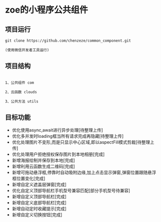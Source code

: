 # zoe的小程序公共组件

## 项目运行

```
git clone https://github.com/chenzeze/common_component.git

(使用微信开发者工具运行)

```

## 项目结构

```

1、公共组件 com 

2、云函数 clouds

3、公共方法 utils 

```


## 目标功能

- 优化使用async,await进行异步处理[待整理上传] 
- 优化多并发时loading框当所有请求完成再隐藏[待整理上传] 
- 优化处理图片不变形,而是只显示中心区域,即以aspectFill模式剪裁[待整理上传] 
- 优化处理用户拒绝授权保存图片到本地相册[完成] 
- 新增海报绘制并保存到本地[完成] 
- 新增利用云函数生成二维码[完成] 
- 新增可拖动悬浮框,停靠时自动吸附边缘,加上点击显示弹窗,弹窗位置跟随悬浮框位置变化[完成]
- 新增自定义遮盖层弹窗[完成]  
- 优化自定义顶部导航栏手机型号兼容匹配[部分手机型号待兼容] 
- 新增自定义顶部导航栏[完成] 
- 新增自定义底部导航栏[完成] 
- 新增自动定时收藏提示[完成] 
- 新增自定义切换按钮[完成] 
